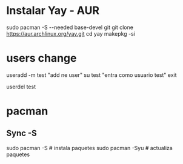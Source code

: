


# Instalar Yay - AUR

sudo pacman -S --needed base-devel git
git clone https://aur.archlinux.org/yay.git
cd yay
makepkg -si


# users change

useradd -m test "add ne user"
su test "entra como usuario test"
exit

userdel test

# pacman

## Sync -S


sudo pacman -S # instala paquetes 
sudo pacman -Syu # actualiza paquetes



